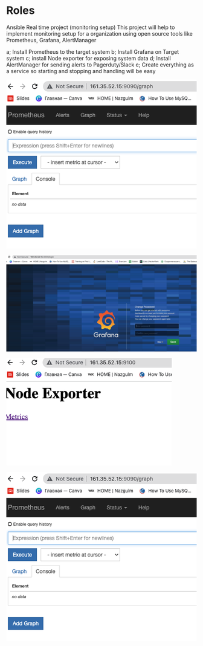 # Roles

Ansible Real time project (monitoring setup)
This project will help to implement monitoring setup for a organization using open source tools like Prometheus, Grafana, AlertManager

a; Install Prometheus to the target system
b; Install Grafana on Target system
c; install Node exporter for exposing system data
d; Install AlertManager for sending alerts to Pagerduty/Slack
e; Create everything as a service so starting and stopping and handling will be easy

![prometheus](prometheus.png)

![grafana](grafana.png)

![nodeExport](nodeexporter.png)

![prometheus](prometheus.png)
